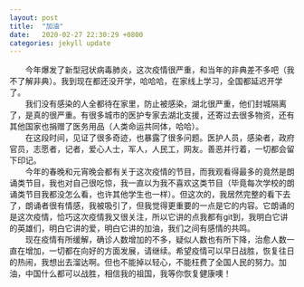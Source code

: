 ```yaml
--- 
layout: post
title:  "加油"
date:   2020-02-27 22:30:29 +0800
categories: jekyll update  
---
```


&emsp;&emsp;今年爆发了新型冠状病毒肺炎，这次疫情很严重，和当年的非典差不多吧（我不了解非典）。我到现在都还没开学，哈哈哈，在家线上学习，全国都延迟开学了。  
&emsp;&emsp;我们没有感染的人全都待在家里，防止被感染，湖北很严重，他们封城隔离了，是真的很严重。有很多城市的医护专家去湖北支援，还寄过去很多物资，还有其他国家也捐赠了医务用品（人类命运共同体，哈哈）。  
&emsp;&emsp;在这段时间，见证了很多奇迹，也暴露了很多问题。医护人员，感染者，政府官员，志愿者，记者，爱心人士，军人，人民工，网友。善恶并行着，一切都会留下印记。  
&emsp;&emsp;今年的春晚和元宵晚会都有关于这次疫情的节目，而我观看得最多的竟然是朗诵类节目，我也对自己很吃惊，我一直以为我不喜欢这类节目（毕竟每次学校的朗诵类节目我都没怎么看，也许其他学生也一样）。但这次的，我居然完整的看下去了，朗诵者很有情感，我被吸引了，但我觉得更重要的一点是它的内容。它朗诵的是这次疫情，恰巧这次疫情我又很关注，所以它讲的点我都有git到，我明白它讲的英雄们，明白它讲的爱，明白它讲的加油，我们之间有感情的共鸣。  
&emsp;&emsp;现在疫情有所缓解，确诊人数增加的不多，疑似人数也有所下降，治愈人数一直在增加，一切都在向好的方面发展，请继续。希望疫情可以早日战胜，恢复往日的热闹，我想出去溜达啊。但也不能掉以轻心，不能枉费了全国人民的努力。加油，中国什么都可以战胜，相信我的祖国，我等你恢复健康噢！